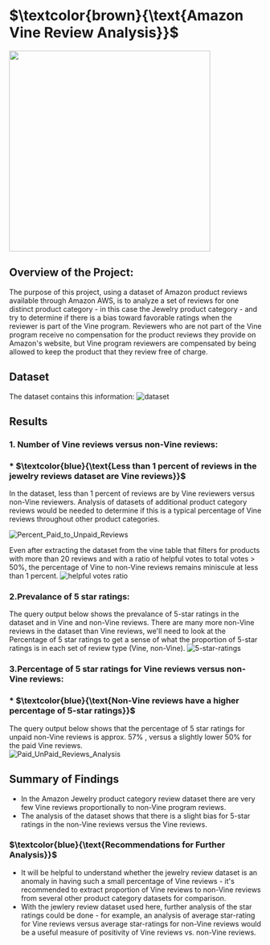 
# $\textcolor{brown}{\text{Amazon Vine Review Analysis}}$  
<img src="https://user-images.githubusercontent.com/107505166/193470149-07a213e4-298d-4a2a-a235-127d78963a3d.PNG" width="400" height="400"> 

## Overview of the Project:
The purpose of this project, using a dataset of Amazon product reviews available through Amazon AWS, is to analyze a set of reviews for one distinct product category - in this case the Jewelry product category - and try to determine if there is a bias toward favorable ratings when the reviewer is part of the Vine program.  Reviewers who are not part of the Vine program receive no compensation for the product reviews they provide on Amazon's website, but Vine program reviewers are compensated by being allowed to keep the product that they review free of charge.  

## Dataset 
The dataset contains this information:
![dataset](https://user-images.githubusercontent.com/107505166/193470925-d9e45131-e929-4c4e-9d14-57c0e4587df7.PNG)

## Results  
<b>   </b>  
### 1. Number of Vine reviews versus non-Vine reviews:</b>   
###  *    $\textcolor{blue}{\text{Less than 1 percent of reviews in the jewelry reviews dataset are Vine reviews}}$  

In the dataset, less than 1 percent of reviews are by Vine reviewers versus non-Vine reviewers.  Analysis of datasets of additional product category reviews would be needed to determine if this is a typical percentage of Vine reviews throughout other product categories.

![Percent_Paid_to_Unpaid_Reviews](https://user-images.githubusercontent.com/107505166/193471022-d85b7bfd-e554-4e09-b950-2b375923287b.PNG)
<b>   </b>  

Even after extracting the dataset from the vine table that filters for products with more than 20 reviews and with a ratio of helpful votes to total votes > 50%, the percentage of Vine to non-Vine reviews remains miniscule at less than 1 percent.
![helpful votes ratio](https://user-images.githubusercontent.com/107505166/193471783-7fec6a63-0cfd-495f-a2e6-aece0ebbecc5.PNG)
<b>   </b>  



### 2.Prevalance of 5 star ratings: 
The query output below shows the prevalance of 5-star ratings in the dataset and in Vine and non-Vine reviews.   There are many more non-Vine reviews in the dataset than Vine reviews, we'll need to look at the Percentage of 5 star ratings to get a sense of what the proportion of 5-star ratings is in each set of review type (Vine, non-Vine).
<b>   </b> 
![5-star-ratings](https://user-images.githubusercontent.com/107505166/193473202-d9f2cd41-f5c9-4243-8734-927d44a8456e.PNG)


### 3.Percentage of 5 star ratings for Vine reviews versus non-Vine reviews: 
###   *   $\textcolor{blue}{\text{Non-Vine reviews have a higher percentage of 5-star ratings}}$  
The query output below shows that the percentage of 5 star ratings for unpaid non-Vine reviews is approx. 57% , versus a slightly lower 50% for the paid Vine reviews.
<b>   </b>  
![Paid_UnPaid_Reviews_Analysis](https://user-images.githubusercontent.com/107505166/193471956-f9c143ba-375d-43ba-9268-721d924e779b.PNG)

## Summary of Findings 

* In the Amazon Jewelry product category review dataset there are very few Vine reviews proportionally to non-Vine program reviews.
* The analysis of the dataset shows that there is a slight bias for 5-star ratings in the non-Vine reviews versus the Vine reviews.


### $\textcolor{blue}{\text{Recommendations for Further Analysis}}$  
 * It will be helpful to understand whether the jewelry review dataset is an anomaly in having such a small percentage of Vine reviews - it's recommended to extract proportion of Vine reviews to non-Vine reviews from several other product category datasets for comparison.
 * With the jewlery review dataset used here, further analysis of the star ratings could be done - for example, an analysis of average star-rating for Vine reviews versus average star-ratings for non-Vine reviews would be a useful measure of positivity of Vine reviews vs. non-Vine reviews.
 
 

